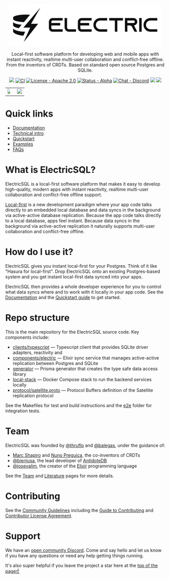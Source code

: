 <p align="center">
  <a href="https://electric-sql.com" target="_blank">
    <picture>
      <source media="(prefers-color-scheme: dark)"
          srcset="https://raw.githubusercontent.com/electric-sql/meta/main/identity/ElectricSQL-logo-light-trans.svg"
      />
      <source media="(prefers-color-scheme: light)"
          srcset="https://raw.githubusercontent.com/electric-sql/meta/main/identity/ElectricSQL-logo-black.svg"
      />
      <img alt="ElectricSQL logo"
          src="https://raw.githubusercontent.com/electric-sql/meta/main/identity/ElectricSQL-logo-black.svg"
      />
    </picture>
  </a>
</p>

<p align="center">
  Local-first software platform for developing web and mobile apps with instant reactivity, realtime multi-user collaboration and conflict-free offline. From the inventors of CRDTs. Based on standard open source Postgres and SQLite.
</p>

<p align="center">
  <a href="https://github.com/electric-sql/electric/stargazers/"><img src="https://img.shields.io/github/stars/electric-sql/electric?style=social&label=Star&maxAge=2592000" /></a>
  <a href="https://github.com/electric-sql/electric/actions"><img src="https://github.com/electric-sql/electric/workflows/CI/badge.svg" alt="CI"></a>
  <a href="https://github.com/electric-sql/blob/main/LICENSE"><img src="https://img.shields.io/badge/license-Apache_2.0-green" alt="License - Apache 2.0"></a>
  <a href="https://electric-sql.com/docs/reference/limitations"><img src="https://img.shields.io/badge/status-alpha-orange" alt="Status - Alpha"></a>
  <a href="https://discord.gg/B7kHGwDcbj"><img src="https://img.shields.io/discord/933657521581858818?color=5969EA&label=discord" alt="Chat - Discord"></a>
  <a href="https://twitter.com/ElectricSQL" target="_blank"><img src="https://img.shields.io/twitter/follow/nestframework.svg?style=social&label=Follow @ElectricSQL"></a>
  <a href="https://fosstodon.org/@electric" target="_blank"><img src="https://img.shields.io/mastodon/follow/109599644322136925.svg?domain=https%3A%2F%2Ffosstodon.org"></a>
</p>

<p align="center">
  <table class="foo">
    <tr>
      <td><a href="https://youtu.be/_U5Z8AQy0hc" target="_blank"><img src="https://img.youtube.com/vi/_U5Z8AQy0hc/maxresdefault.jpg" style="max-width: 50%"></a></td>
      <td><a href="https://youtu.be/UNiYlPoeElE" target="_blank"><img src="https://img.youtube.com/vi/UNiYlPoeElE/maxresdefault.jpg" style="max-width: 100%"></a></td>
    </tr>
  </table>
</p>

# Quick links

- [Documentation](https://electric-sql.com/docs)
- [Technical intro](https://electric-sql.com/docs/overview/technical-intro)
- [Quickstart](https://electric-sql.com/docs/usage/quickstart)
- [Examples](https://github.com/electric-sql/examples)
- [FAQs](https://electric-sql.com/docs/overview/faqs)

# What is ElectricSQL?

ElectricSQL is a local-first software platform that makes it easy to develop high-quality, modern apps with instant reactivity, realtime multi-user collaboration and conflict-free offline support.

[Local-first](https://www.inkandswitch.com/local-first/) is a new development paradigm where your app code talks directly to an embedded local database and data syncs in the background via active-active database replication. Because the app code talks directly to a local database, apps feel instant. Because data syncs in the background via active-active replication it naturally supports multi-user collaboration and conflict-free offline.

# How do I use it?

ElectricSQL gives you instant local-first for your Postgres. Think of it like "Hasura for local-first". Drop ElectricSQL onto an existing Postgres-based system and you get instant local-first data synced into your apps.

ElectricSQL then provides a whole developer experience for you to control what data syncs where and to work with it locally in your app code. See the [Documentation](https://electric-sql.com/docs) and the [Quickstart guide](https://electric-sql.com/docs/usage/quickstart) to get started.

# Repo structure

This is the main repository for the ElectricSQL source code. Key components include:

- [clients/typescript](https://github.com/electric-sql/electric/tree/main/clients/typescript) &mdash; Typescript client that provides SQLite driver adapters, reactivity and
- [components/electric](https://github.com/electric-sql/electric/tree/main/components/electric) &mdash; Elixir sync service that manages active-active replication between Postgres and SQLite
- [generator](https://github.com/electric-sql/electric/tree/main/generator) &mdash; Prisma generator that creates the type safe data access library
- [local-stack](https://github.com/electric-sql/electric/tree/main/local-stack) &mdash; Docker Compose stack to run the backend services locally
- [protocol/satellite.proto](https://github.com/electric-sql/electric/tree/main/protocol/satellite.proto) &mdash; Protocol Buffers definition of the Satellite replication protocol

See the Makefiles for test and build instructions and the [e2e](https://github.com/electric-sql/electric/tree/main/e2e) folder for integration tests.

# Team

ElectricSQL was founded by [@thruflo](https://github.com/thruflo) and [@balegas](https://github.com/balegas), under the guidance of:

- [Marc Shapiro](https://lip6.fr/Marc.Shapiro) and [Nuno Preguiça](https://asc.di.fct.unl.pt/~nmp), the co-inventors of CRDTs
- [@bieniusa](https://linkedin.com/in/annette-bieniusa-b0807b145), the lead developer of [AntidoteDB](https://www.antidotedb.eu)
- [@josevalim](https://www.linkedin.com/in/josevalim), the creator of the [Elixir](https://elixir-lang.org) programming language

See the [Team](https://electric-sql.com/about/team) and [Literature](https://electric-sql.com/docs/reference/literature) pages for more details.

# Contributing

See the [Community Guidelines](https://github.com/electric-sql/electric/blob/main/CODE_OF_CONDUCT.md) including the [Guide to Contributing](https://github.com/electric-sql/electric/blob/main/CONTRIBUTING.md) and [Contributor License Agreement](https://github.com/electric-sql/electric/blob/main/CLA.md).

# Support

We have an [open community Discord](https://discord.gg/B7kHGwDcbj). Come and say hello and let us know if you have any questions or need any help getting things running.

It's also super helpful if you leave the project a star here at the [top of the page☝️](#start-of-content)
